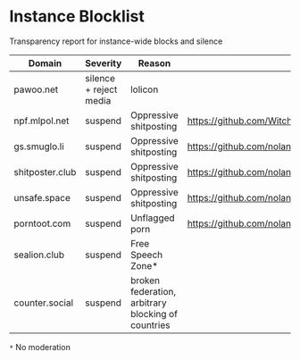 # Instance Blocklist
Transparency report for instance-wide blocks and silence

| Domain          | Severity | Reason                 | More informations |
| --------------- | -------- | ---------------------- | ----------------- |
| pawoo.net | silence + reject media | lolicon | |
| npf.mlpol.net | suspend | Oppressive shitposting | https://github.com/WitchesTown/InstanceInternals/blob/master/Blocklist.md |
| gs.smuglo.li | suspend | Oppressive shitposting | https://github.com/nolanlawson/blocked-on-mastodon
| shitposter.club | suspend  | Oppressive shitposting | https://github.com/nolanlawson/blocked-on-mastodon
| unsafe.space | suspend | Oppressive shitposting | https://github.com/nolanlawson/blocked-on-mastodon
| porntoot.com | suspend | Unflagged porn | https://github.com/nolanlawson/blocked-on-mastodon
| sealion.club | suspend | Free Speech Zone* | 
| counter.social | suspend | broken federation, arbitrary blocking of countries


`*` No moderation
